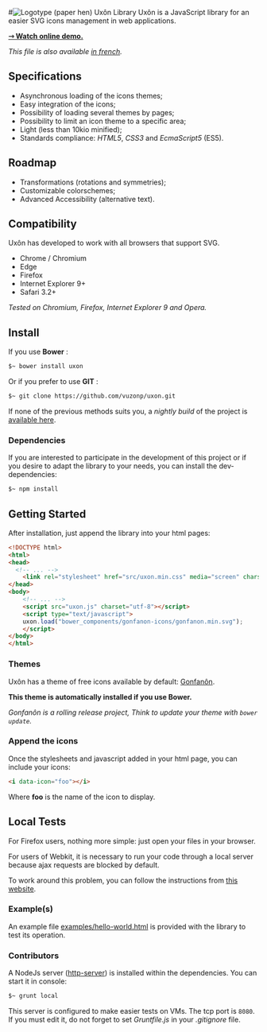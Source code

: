 #![Logotype (paper hen)](https://i.imgur.com/cAeI3W3.png) Uxôn Library
Uxôn is a JavaScript library for an easier SVG icons management in web applications.

**[&#x21FE; Watch online demo.](http://jsbin.com/depefi/edit?html,css,js,output)**

*This file is also available [in french](./README.fr.md).*

## Specifications

- Asynchronous loading of the icons themes;
- Easy integration of the icons;
- Possibility of loading several themes by pages;
- Possibility to limit an icon theme to a specific area;
- Light (less than 10kio minified);
- Standards compliance: *HTML5*, *CSS3* and *EcmaScript5* (ES5).

## Roadmap

- Transformations (rotations and symmetries);
- Customizable colorschemes;
- Advanced Accessibility (alternative text).

## Compatibility

Uxôn has developed to work with all browsers that support SVG.

- Chrome / Chromium
- Edge
- Firefox
- Internet Explorer 9+
- Safari 3.2+

*Tested on Chromium, Firefox, Internet Explorer 9 and Opera.*

## Install

If you use **Bower** :
```sh
$~ bower install uxon
```

Or if you prefer to use **GIT** :
```sh
$~ git clone https://github.com/vuzonp/uxon.git
```

If none of the previous methods suits you, a *nightly build* of the project is [available here](https://github.com/vuzonp/uxon/archive/master.zip).

### Dependencies

If you are interested to participate in the development of this project or if you desire to adapt the library to your needs, you can install the dev-dependencies:

```sh
$~ npm install
```

## Getting Started

After installation, just append the library into your html pages:

```html
<!DOCTYPE html>
<html>
<head>
  <!-- ... -->
	<link rel="stylesheet" href="src/uxon.min.css" media="screen" charset="utf-8">
</head>
<body>
	<!-- ... -->
	<script src="uxon.js" charset="utf-8"></script>
	<script type="text/javascript">
	uxon.load("bower_components/gonfanon-icons/gonfanon.min.svg");
 	</script>
</body>
</html>
```

### Themes

Uxôn has a theme of free icons available by default: [Gonfanôn](https://github.com/vuzonp/gonfanon-icons).

**This theme is automatically installed if you use Bower.**

*Gonfanôn is a rolling release project, Think to update your theme with `bower update`.*

### Append the icons

Once the stylesheets and javascript added in your html page, you can include your icons:

```html
<i data-icon="foo"></i>
```
Where **foo** is the name of the icon to display.

## Local Tests

For Firefox users, nothing more simple: just open your files in your browser.

For users of Webkit, it is necessary to run your code through a local server because ajax requests are blocked by default.

To work around this problem, you can follow the instructions from [this website](http://www.chrome-allow-file-access-from-file.com/).

### Example(s)

An example file [examples/hello-world.html](https://github.com/vuzonp/uxon/blob/master/examples/hello-world.html) is provided with the library to test its operation.

### Contributors
A NodeJs server ([http-server](https://www.npmjs.com/package/http-server)) is installed within the dependencies. You can start it in console:

```sh
$~ grunt local
```

This server is configured to make easier tests on VMs. The tcp port is `8080`. If you must edit it, do not forget to set *Gruntfile.js* in your *.gitignore* file.
